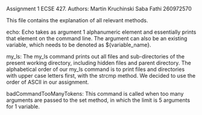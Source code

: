 Assignment 1 ECSE 427.
Authors:
Martin Kruchinski
Saba Fathi 260972570

This file contains the explanation of all relevant methods.

echo:
Echo takes as argument 1 alphanumeric element and essentially prints that element on the command line. The argument can also be an existing variable, which needs to be denoted as
${variable_name}.

my_ls:
The my_ls command prints out all files and sub-directories of the present working directory,
including hidden files and parent directory. The alphabetical order of our my_ls command is to print files and directories with upper case letters first, with the strcmp method. We decided to use the order of ASCII in our assignment.

badCommandTooManyTokens:
This command is called when too many arguments are passed to the set method, in which the limit is 5 arguments for 1 variable.
